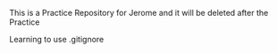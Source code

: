 This is a Practice Repository for Jerome and it will be deleted after the Practice

Learning to use .gitignore

